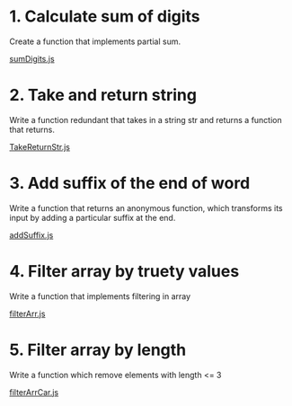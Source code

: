 # 1. Calculate sum of digits

Create a function that implements partial sum.

[sumDigits.js](sumDigits.js)

# 2. Take and return string

Write a function redundant that takes in a string str and returns a function that returns.

[TakeReturnStr.js](TakeReturnStr.js)

# 3. Add suffix of the end of word

Write a function that returns an anonymous function, which transforms its input by adding a
particular suffix at the end.

[addSuffix.js](addSuffux.js)

# 4. Filter array by truety values

Write a function that implements filtering in array

[filterArr.js](filterArr.js)

# 5. Filter array by length

Write a function which remove elements with length <= 3

[filterArrCar.js](filterArrCar.js)
